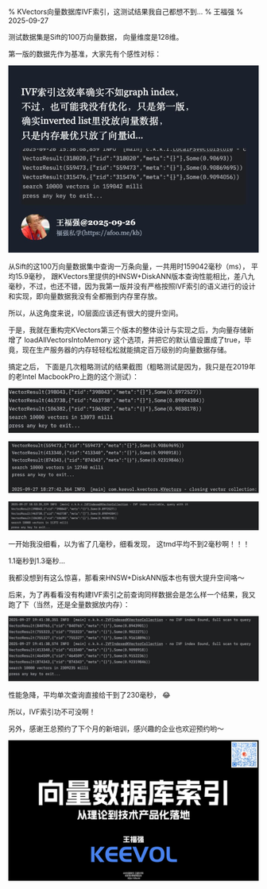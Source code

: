 % KVectors向量数据库IVF索引，这测试结果我自己都想不到...
% 王福强
% 2025-09-27

测试数据集是Sift的100万向量数据， 向量维度是128维。

第一版的数据先作为基准，大家先有个感性对标：

![](./images/quote-2025-9-26.jpg)

从Sift的这100万向量数据集中查询一万条向量，一共用时159042毫秒（ms）， 平均15.9毫秒， 跟KVectors里提供的HNSW+DiskANN版本查询性能相比，差八九毫秒，不过，也还不错，因为我第一版并没有严格按照IVF索引的语义进行的设计和实现，即向量数据我没有全都搬到内存里存放。

所以，从这角度来说，IO层面应该还有很大的提升空间。

于是，我就在重构完KVectors第三个版本的整体设计与实现之后，为向量存储新增了 loadAllVectorsIntoMemory 这个选项，并把它的默认值设置成了true，毕竟，现在生产服务器的内存轻轻松松就能搞定百万级别的向量数据存储。

搞定之后， 下面是几次粗略测试的结果截图（粗略测试是因为，我只是在2019年的老Intel MacbookPro上跑的这个测试）：

![](./images/0e02a68f9cafb34baa4dd097be51be48.jpg)

![](./images/d647c53cbbcb2077ffccc13030fdab24.jpg)

![](./images/ddd91307d61f123ef1c3b1de977fc57a.jpg)

一开始我没细看，以为省了几毫秒，细看发现， 这tmd平均不到2毫秒啊！！！

1.1毫秒到1.3毫秒...

我都没想到有这么惊喜，那看来HNSW+DiskANN版本也有很大提升空间咯～

后来，为了再看看没有构建IVF索引之前查询同样数据会是怎么样一个结果，我又跑了下（当然，还是全量数据放内存）：

![](./images/6aa8360a7cadc3d2926358d4f2fd6823.jpg)

性能急降，平均单次查询直接给干到了230毫秒， 😂

所以，IVF索引功不可没啊！

另外，感谢王总预约了下个月的新培训，感兴趣的企业也欢迎预约哟～

![](./images/vector-index-types-PPT.jpg)


